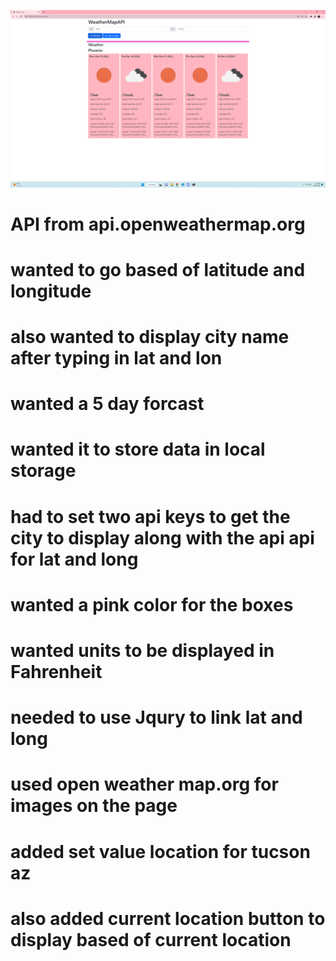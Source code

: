 ![Alt text](assets/picture/screen.png)


# API from api.openweathermap.org
# wanted to go based of latitude and longitude 
# also wanted to display city name after typing in lat and lon 
# wanted a 5 day forcast
# wanted it to store data in local storage 
# had to set two api keys to get the city to display along with the api api for lat and long 
# wanted a pink color for the boxes 
# wanted units to be displayed in Fahrenheit
# needed to use Jqury to link lat and long 
# used open weather map.org for images on the page 
# added set value location for tucson az 
# also added current location button to display based of current location